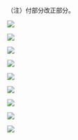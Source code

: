 （注）付部分改正部分。

![](https://www.nta.go.jp/tmp/846c42a0-dc59-472a-8c5d-acae60bb08f0/images/fcfddb79e060248c0374a39135f5151925c2cc6437d94b7c5124a077d9a804da.jpg)

![](https://www.nta.go.jp/tmp/846c42a0-dc59-472a-8c5d-acae60bb08f0/images/3e27b8df7709e87fb3cc63f5d23b3ecdc74d09d0f54c361777f35611211f2eb2.jpg)

![](https://www.nta.go.jp/tmp/846c42a0-dc59-472a-8c5d-acae60bb08f0/images/1cca45b5bed79b88d05157bcecce24a82a8d2946253cce62b5b1f6081e2d8cb9.jpg)

![](https://www.nta.go.jp/tmp/846c42a0-dc59-472a-8c5d-acae60bb08f0/images/cb7dd636b0fcc784bd2be03717434e6f5beb7f3238cba4b644ddc348721a9408.jpg)

![](https://www.nta.go.jp/tmp/846c42a0-dc59-472a-8c5d-acae60bb08f0/images/e363eff2272acc3b08d14910e2cbce823456f3f54fe869b2e317fb41ee764348.jpg)

![](https://www.nta.go.jp/tmp/846c42a0-dc59-472a-8c5d-acae60bb08f0/images/ff2825acc7c98432160ab5f655724ad05f91a9a18b1ce97088876bf2eebe1015.jpg)

![](https://www.nta.go.jp/tmp/846c42a0-dc59-472a-8c5d-acae60bb08f0/images/3ce642504b7749ee372ab4e78d28c7531e2ac0932922df35c8a7c20645e8c4f3.jpg)

![](https://www.nta.go.jp/tmp/846c42a0-dc59-472a-8c5d-acae60bb08f0/images/0405a378e70734e4bdb4805197b8c944f2f929101f4429d8daa550793dd11418.jpg)

![](https://www.nta.go.jp/tmp/846c42a0-dc59-472a-8c5d-acae60bb08f0/images/45faf73f74720f94e76e8156497b74d1c74305ad9a2ccd193f3964f5b2eb1284.jpg)